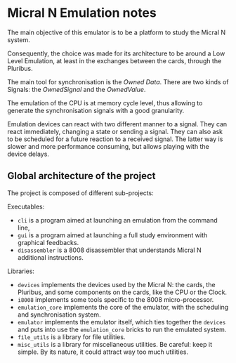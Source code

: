 # Micral N Emulation notes

The main objective of this emulator is to be a platform to study the Micral N system.

Consequently, the choice was made for its architecture to be around a Low Level Emulation, at least in the exchanges
between the cards, through the Pluribus.

The main tool for synchronisation is the *Owned Data*. There are two kinds of Signals: the
*OwnedSignal* and the *OwnedValue*.

The emulation of the CPU is at memory cycle level, thus allowing to generate the synchronisation signals with
a good granularity.

Emulation devices can react with two different manner to a signal. They can react immediately, changing a state
or sending a signal. They can also ask to be scheduled for a future reaction to a received signal. The latter
way is slower and more performance consuming, but allows playing with the device delays.

## Global architecture of the project

The project is composed of different sub-projects:

Executables:

  * `cli` is a program aimed at launching an emulation from the command line,
  * `gui` is a program aimed at launching a full study environment with graphical feedbacks.
  * `disassembler` is a 8008 disassembler that understands Micral N additional instructions.

Libraries:

  * `devices` implements the devices used by the Micral N: the cards, the Pluribus, and some
components on the cards, like the CPU or the Clock.
  * `i8008` implements some tools specific to the 8008 micro-processor.
  * `emulation_core` implements the core of the emulator, with the scheduling and synchronisation system.
  * `emulator` implements the emulator itself, which ties together the `devices` and puts into use
    the `emulation_core` bricks to run the emulated system.
  * `file_utils` is a library for file utilities.
  * `misc_utils` is a library for miscellaneous utilities. Be careful: keep it simple. By its nature, it could attract
    way too much utilities.
